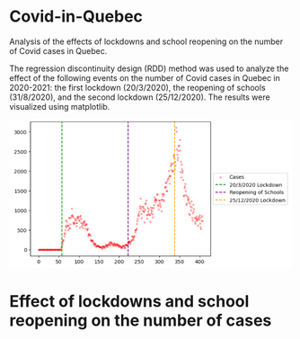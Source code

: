 # Covid-in-Quebec
Analysis of the effects of lockdowns and school reopening on the number of Covid cases in Quebec.

The regression discontinuity design (RDD) method was used to analyze the effect of the following events on the number of Covid cases in Quebec in 2020-2021: the first lockdown (20/3/2020), the reopening of schools (31/8/2020), and the second lockdown (25/12/2020). The results were visualized using matplotlib.

![Covid cases in Quebec in 2020-2021](https://github.com/emax30/Covid-in-Quebec/blob/main/screenshots/Screenshot%202024-01-16%20171834.png)

# Effect of lockdowns and school reopening on the number of cases

